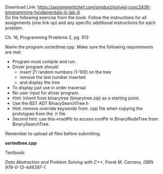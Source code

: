 Download Link: https://assignmentchef.com/product/solved-cosc2436-programming-fundamentals-iii-lab-6
<br>
Do the following exercise from the book. Follow the instructions for all assignments (one link up) and any specific additional instructions for each problem.

Ch. 16, Programming Problems 2, pg. 513

Name the program sortedtree.cpp. Make sure the following requirements are met.

<ul>

 <li>Program must compile and run.</li>

 <li>Driver program should:

  <ul>

   <li>insert 21 random numbers (1-100) on the tree</li>

   <li>remove the last number inserted</li>

   <li>and display the tree</li>

  </ul></li>

 <li>To display just use in order traversal</li>

 <li>No user input for driver program.</li>

 <li>Hint: Inherit from binarytree (binarytree.zip) as a starting point.</li>

 <li>Use the BST ADT BinarySearchTree.h</li>

 <li>Hint: remove override keywords from .cpp file when copying the prototypes from the .h file.</li>

 <li>Second hint: use this-&gt;rootPtr to access rootPtr in BinaryNodeTree from BinarySearchTree.</li>

</ul>

Remember to upload all files before submitting.

<strong>sortedtree.cpp</strong>

Textbook:

<em>Data Abstraction and Problem Solving with C++, Frank M. Carrano, ISBN 978-0-13-446397-1</em>